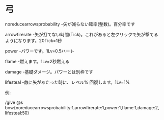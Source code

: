 # 弓
noreducearrowsprobability -矢が減らない確率(整数)。百分率です

arrowfirerate -矢が打てない時間(Tick)。これがあると左クリックで矢が撃てるようになります。20Tick=1秒

power -パワーです。1Lv=0.5ハート

flame -燃えます。1Lv=2秒燃える

damage -基礎ダメージ。パワーとは別枠です

lifesteal -敵に矢があたった時に、レベル% 回復します。1Lv=1%

例:

/give @s bow{noreducearrowsprobability:1,arrowfirerate:1,power:1,flame:1,damage:2,lifesteal:50}